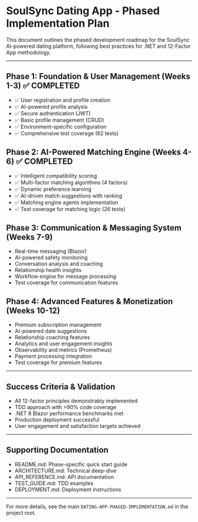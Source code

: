 # SoulSync Dating App - Phased Implementation Plan

This document outlines the phased development roadmap for the SoulSync AI-powered dating platform, following best practices for .NET and 12-Factor App methodology.

---

## Phase 1: Foundation & User Management (Weeks 1-3) ✅ COMPLETED
- ✅ User registration and profile creation
- ✅ AI-powered profile analysis
- ✅ Secure authentication (JWT)
- ✅ Basic profile management (CRUD)
- ✅ Environment-specific configuration
- ✅ Comprehensive test coverage (62 tests)

## Phase 2: AI-Powered Matching Engine (Weeks 4-6) ✅ COMPLETED
- ✅ Intelligent compatibility scoring
- ✅ Multi-factor matching algorithms (4 factors)
- ✅ Dynamic preference learning
- ✅ AI-driven match suggestions with ranking
- ✅ Matching engine agents implementation
- ✅ Test coverage for matching logic (26 tests)

## Phase 3: Communication & Messaging System (Weeks 7-9)
- Real-time messaging (Blazor)
- AI-powered safety monitoring
- Conversation analysis and coaching
- Relationship health insights
- Workflow engine for message processing
- Test coverage for communication features

## Phase 4: Advanced Features & Monetization (Weeks 10-12)
- Premium subscription management
- AI-powered date suggestions
- Relationship coaching features
- Analytics and user engagement insights
- Observability and metrics (Prometheus)
- Payment processing integration
- Test coverage for premium features

---

## Success Criteria & Validation
- All 12-factor principles demonstrably implemented
- TDD approach with >90% code coverage
- .NET 8 Blazor performance benchmarks met
- Production deployment successful
- User engagement and satisfaction targets achieved

---

## Supporting Documentation
- README.md: Phase-specific quick start guide
- ARCHITECTURE.md: Technical deep-dive
- API_REFERENCE.md: API documentation
- TEST_GUIDE.md: TDD examples
- DEPLOYMENT.md: Deployment instructions

---

For more details, see the main `DATING-APP-PHASED-IMPLEMENTATION.md` in the project root.